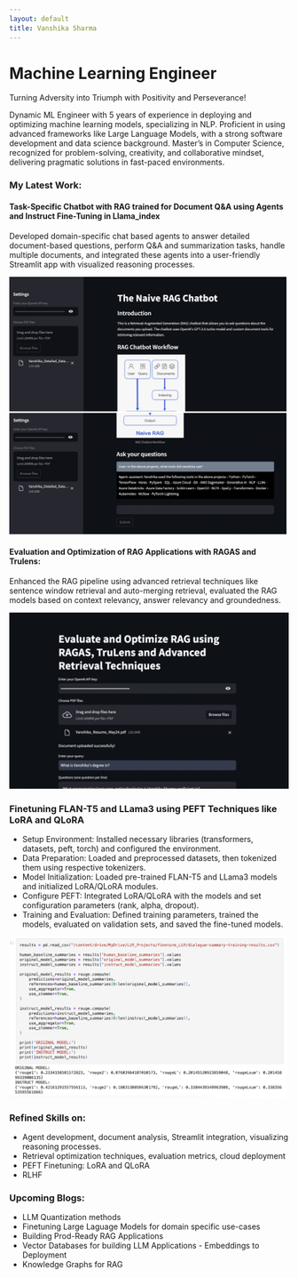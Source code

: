```yaml
---
layout: default
title: Vanshika Sharma
---
```

# Machine Learning Engineer

Turning Adversity into Triumph with Positivity and Perseverance!

Dynamic ML Engineer with 5 years of experience in deploying and optimizing machine learning models, specializing in NLP. Proficient in using advanced frameworks like Large Language Models, with a strong software development and data science background. Master’s in Computer Science, recognized for problem-solving, creativity, and collaborative mindset, delivering pragmatic solutions in fast-paced environments.

### My Latest Work:

#### Task-Specific Chatbot with RAG trained for Document Q&A using Agents and Instruct Fine-Tuning in Llama_index 
Developed domain-specific chat based agents to answer detailed document-based questions, perform Q&A and summarization tasks, handle multiple documents, and integrated these agents into a user-friendly Streamlit app with visualized reasoning processes.

<img src="assets/images/rag_chatbot1.png" alt="Project Logo" width="500"/>
<img src="assets/images/rag2.png" alt="Project Logo" width="500"/>

#### Evaluation and Optimization of RAG Applications with RAGAS and Trulens: 

Enhanced the RAG pipeline using advanced retrieval techniques like sentence window retrieval and auto-merging retrieval, evaluated the RAG models based on context relevancy, answer relevancy and groundedness.

<img src="rag_eval.png" alt="Project Logo" width="600"/>


### Finetuning FLAN-T5 and LLama3 using PEFT Techniques like LoRA and QLoRA
- Setup Environment: Installed necessary libraries (transformers, datasets, peft, torch) and configured the environment.
- Data Preparation: Loaded and preprocessed datasets, then tokenized them using respective tokenizers.
- Model Initialization: Loaded pre-trained FLAN-T5 and LLama3 models and initialized LoRA/QLoRA modules.
- Configure PEFT: Integrated LoRA/QLoRA with the models and set configuration parameters (rank, alpha, dropout).
- Training and Evaluation: Defined training parameters, trained the models, evaluated on validation sets, and saved the fine-tuned models.

<img src="rouge.png" alt="Project Logo" width="500"/>

### Refined Skills on:
- Agent development, document analysis, Streamlit integration, visualizing reasoning processes.
- Retrieval optimization techniques, evaluation metrics, cloud deployment
- PEFT Finetuning: LoRA and QLoRA
- RLHF


### Upcoming Blogs:
- LLM Quantization methods 
- Finetuning Large Laguage Models for domain specific use-cases
- Building Prod-Ready RAG Applications 
- Vector Databases for building LLM Applications - Embeddings to Deployment
- Knowledge Graphs for RAG
